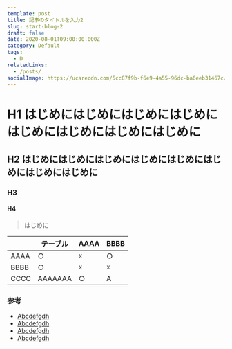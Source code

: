 ```yaml
---
template: post
title: 記事のタイトルを入力2
slug: start-blog-2
draft: false
date: 2020-08-01T09:00:00.000Z
category: Default
tags:
  - D
relatedLinks:
  - /posts/
socialImage: https://ucarecdn.com/5cc87f9b-f6e9-4a55-96dc-ba6eeb31467c/
---
```


# H1 はじめにはじめにはじめにはじめにはじめにはじめにはじめにはじめに
## H2 はじめにはじめにはじめにはじめにはじめにはじめにはじめにはじめに
### H3 
#### H4 

> はじめに

|  | テーブル | AAAA | BBBB |
| --- | --- | --- | --- |
| AAAA | ○ | ☓ | ○ |
| BBBB | ○ | ☓ | ☓ |
| CCCC | AAAAAAA | ○ | A |

### 参考

- [Abcdefgdh](https://example.com)
- [Abcdefgdh](https://example.com)
- [Abcdefgdh](https://example.com)
- [Abcdefgdh](https://example.com)
